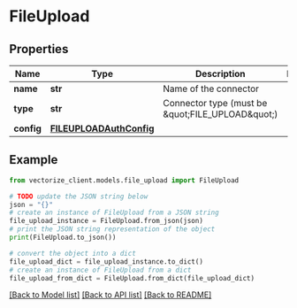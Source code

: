 # FileUpload


## Properties

Name | Type | Description | Notes
------------ | ------------- | ------------- | -------------
**name** | **str** | Name of the connector | 
**type** | **str** | Connector type (must be \&quot;FILE_UPLOAD\&quot;) | 
**config** | [**FILEUPLOADAuthConfig**](FILEUPLOADAuthConfig.md) |  | 

## Example

```python
from vectorize_client.models.file_upload import FileUpload

# TODO update the JSON string below
json = "{}"
# create an instance of FileUpload from a JSON string
file_upload_instance = FileUpload.from_json(json)
# print the JSON string representation of the object
print(FileUpload.to_json())

# convert the object into a dict
file_upload_dict = file_upload_instance.to_dict()
# create an instance of FileUpload from a dict
file_upload_from_dict = FileUpload.from_dict(file_upload_dict)
```
[[Back to Model list]](../README.md#documentation-for-models) [[Back to API list]](../README.md#documentation-for-api-endpoints) [[Back to README]](../README.md)


